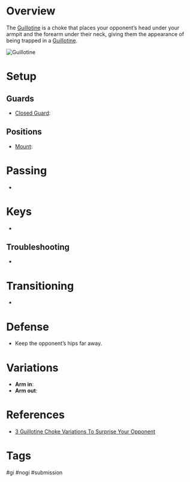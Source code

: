 # Overview
The <u>Guillotine</u> is a choke that places your opponent’s head under your armpit and the forearm under their neck, giving them the appearance of being trapped in a <u>Guillotine</u>.

![Guillotine](https://cdn.evolve-university.com/wp-content/uploads/2022/02/guillotine-bjj-1.jpg)
# Setup
## Guards
- [Closed Guard](obsidian://open?vault=Obsidian-BJJ-Notes&file=Guards%2FClosed%20Guard):
## Positions
- [Mount](obsidian://open?vault=Obsidian-BJJ-Notes&file=Positions%2FMount):
# Passing
- 
# Keys
- 
## Troubleshooting
- 
# Transitioning
- 
# Defense
- Keep the opponent’s hips far away.
# Variations
- **Arm in**:
- **Arm out**:
# References
- [3 Guillotine Choke Variations To Surprise Your Opponent](https://evolve-university.com/blog/3-guillotine-choke-variations-to-surprise-your-opponent/ "3 Guillotine Choke Variations To Surprise Your Opponent")
# Tags
#gi #nogi #submission 